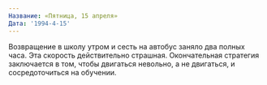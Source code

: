 ```yaml
---
Название: «Пятница, 15 апреля»
Дата: '1994-4-15'
---
```


Возвращение в школу утром и сесть на автобус заняло два полных часа. Эта скорость действительно страшная. Окончательная стратегия заключается в том, чтобы двигаться невольно, а не двигаться, и сосредоточиться на обучении.


